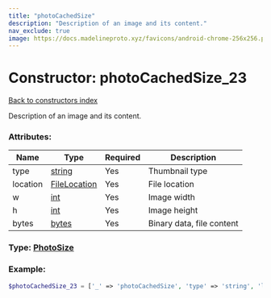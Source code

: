```yaml
---
title: "photoCachedSize"
description: "Description of an image and its content."
nav_exclude: true
image: https://docs.madelineproto.xyz/favicons/android-chrome-256x256.png
---
```

# Constructor: photoCachedSize\_23  
[Back to constructors index](/API_docs/constructors/index.md)



Description of an image and its content.

### Attributes:

| Name     |    Type       | Required | Description |
|----------|---------------|----------|-------------|
|type|[string](/API_docs/types/string.md) | Yes|Thumbnail type|
|location|[FileLocation](/API_docs/types/FileLocation.md) | Yes|File location|
|w|[int](/API_docs/types/int.md) | Yes|Image width|
|h|[int](/API_docs/types/int.md) | Yes|Image height|
|bytes|[bytes](/API_docs/types/bytes.md) | Yes|Binary data, file content|



### Type: [PhotoSize](/API_docs/types/PhotoSize.md)


### Example:

```php
$photoCachedSize_23 = ['_' => 'photoCachedSize', 'type' => 'string', 'location' => FileLocation, 'w' => int, 'h' => int, 'bytes' => 'bytes'];
```  
